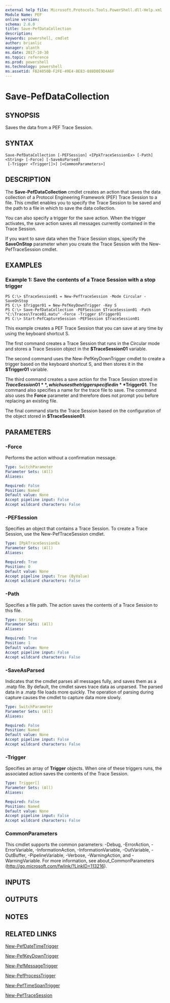 ```yaml
---
external help file: Microsoft.Protocols.Tools.PowerShell.dll-Help.xml
Module Name: PEF
online version: 
schema: 2.0.0
title: Save-PefDataCollection
description: 
keywords: powershell, cmdlet
author: brianlic
manager: alanth
ms.date: 2017-10-30
ms.topic: reference
ms.prod: powershell
ms.technology: powershell
ms.assetid: FB24050B-F2FE-49E4-8E83-888D0E9D4A6F
---
```


# Save-PefDataCollection

## SYNOPSIS
Saves the data from a PEF Trace Session.

## SYNTAX

```
Save-PefDataCollection [-PEFSession] <IPpkTraceSessionEx> [-Path] <String> [-Force] [-SaveAsParsed]
 [-Trigger <Trigger[]>] [<CommonParameters>]
```

## DESCRIPTION
The **Save-PefDataCollection** cmdlet creates an action that saves the data collection of a Protocol Engineering Framework (PEF) Trace Session to a file.
This cmdlet enables you to specify the Trace Session to be saved and the path to a file in which to save the data collection.

You can also specify a trigger for the save action.
When the trigger activates, the save action saves all messages currently contained in the Trace Session.

If you want to save data when the Trace Session stops, specify the **SaveOnStop** parameter when you create the Trace Session with the New-PefTraceSession cmdlet.

## EXAMPLES

### Example 1: Save the contents of a Trace Session with a stop trigger
```
PS C:\> $TraceSession01 = New-PefTraceSession -Mode Circular -SaveOnStop
PS C:\> $Trigger01 = New-PefKeyDownTrigger -Key S
PS C:\> Save-PefDataCollection -PEFSession $TraceSession01 -Path "C:\Traces\Trace01.matu" -Force -Trigger $Trigger01
PS C:\> Start-PefCaptureSession -PEFSession $TraceSession01
```

This example creates a PEF Trace Session that you can save at any time by using the keyboard shortcut S.

The first command creates a Trace Session that runs in the Circular mode and stores a Trace Session object in the **$TraceSession01** variable.

The second command uses the New-PefKeyDownTrigger cmdlet to create a trigger based on the keyboard shortcut S, and then stores it in the **$Trigger01** variable.

The third command creates a save action for the Trace Session stored in **$TraceSession01**, which uses the trigger specified in **$Trigger01**.
The command also specifies a name for the trace file to save.
The command also uses the **Force** parameter and therefore does not prompt you before replacing an existing file.

The final command starts the Trace Session based on the configuration of the object stored in **$TraceSession01**.

## PARAMETERS

### -Force
Performs the action without a confirmation message.

```yaml
Type: SwitchParameter
Parameter Sets: (All)
Aliases: 

Required: False
Position: Named
Default value: None
Accept pipeline input: False
Accept wildcard characters: False
```

### -PEFSession
Specifies an object that contains a Trace Session.
To create a Trace Session, use the New-PefTraceSession cmdlet.

```yaml
Type: IPpkTraceSessionEx
Parameter Sets: (All)
Aliases: 

Required: True
Position: 0
Default value: None
Accept pipeline input: True (ByValue)
Accept wildcard characters: False
```

### -Path
Specifies a file path.
The action saves the contents of a Trace Session to this file.

```yaml
Type: String
Parameter Sets: (All)
Aliases: 

Required: True
Position: 1
Default value: None
Accept pipeline input: False
Accept wildcard characters: False
```

### -SaveAsParsed
Indicates that the cmdlet parses all messages fully, and saves them as a .matp file.
By default, the cmdlet saves trace data as unparsed.
The parsed data in a .matp file loads more quickly.
The operation of parsing during capture causes the cmdlet to capture data more slowly.

```yaml
Type: SwitchParameter
Parameter Sets: (All)
Aliases: 

Required: False
Position: Named
Default value: None
Accept pipeline input: False
Accept wildcard characters: False
```

### -Trigger
Specifies an array of **Trigger** objects.
When one of these triggers runs, the associated action saves the contents of the Trace Session.

```yaml
Type: Trigger[]
Parameter Sets: (All)
Aliases: 

Required: False
Position: Named
Default value: None
Accept pipeline input: False
Accept wildcard characters: False
```

### CommonParameters
This cmdlet supports the common parameters: -Debug, -ErrorAction, -ErrorVariable, -InformationAction, -InformationVariable, -OutVariable, -OutBuffer, -PipelineVariable, -Verbose, -WarningAction, and -WarningVariable. For more information, see about_CommonParameters (http://go.microsoft.com/fwlink/?LinkID=113216).

## INPUTS

## OUTPUTS

## NOTES

## RELATED LINKS

[New-PefDateTimeTrigger](./New-PefDateTimeTrigger.md)

[New-PefKeyDownTrigger](./New-PefKeyDownTrigger.md)

[New-PefMessageTrigger](./New-PefMessageTrigger.md)

[New-PefProcessTrigger](./New-PefProcessTrigger.md)

[New-PefTimeSpanTrigger](./New-PefTimeSpanTrigger.md)

[New-PefTraceSession](./New-PefTraceSession.md)

